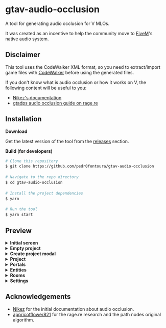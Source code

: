 # gtav-audio-occlusion

A tool for generating audio occlusion for V MLOs.

It was created as an incentive to help the community move to [FiveM](https://fivem.net/)'s native audio system.

## Disclaimer

This tool uses the CodeWalker XML format, so you need to extract/import game files with [CodeWalker](https://github.com/dexyfex/CodeWalker) before using the generated files.

If you don't know what is audio occlusion or how it works on V, the following content will be useful to you:

- [Nikez's documentation](https://github.com/nikez/gtav_audio_occlusion_documentation)
- [gtadps audio occlusion guide on rage.re](https://rage.re/docs?topic=40)

## Installation

**Download**

Get the latest version of the tool from the [releases](https://github.com/pedr0fontoura/gtav-audio-occlusion/releases) section.

**Build (for developers)**

```bash
# Clone this repository
$ git clone https://github.com/pedr0fontoura/gtav-audio-occlusion

# Navigate to the repo directory
$ cd gtav-audio-occlusion

# Install the project dependencies
$ yarn

# Run the tool
$ yarn start
```

## Preview

<details>
  <summary><b>Initial screen</b></summary>
  
  ![Initial screen](.github/images/initial.png 'Initial screen')
</details>

<details>
  <summary><b>Empty project</b></summary>
  
  ![Empty project](.github/images/snaily.png 'Empty project')
</details>

<details>
  <summary><b>Create project modal</b></summary>
  
  ![Create project modal](.github/images/create-project-modal.png 'Create project modal')
</details>

<details>
  <summary><b>Project</b></summary>
  
  ![Project screen](.github/images/project.png 'Project screen')
</details>

<details>
  <summary><b>Portals</b></summary>
  
  ![Portals screen](.github/images/portals.png 'Portals screen')
</details>

<details>
  <summary><b>Entities</b></summary>
  
  ![Entities screen](.github/images/entities.png 'Entities screen')
</details>

<details>
  <summary><b>Rooms</b></summary>
  
  ![Rooms screen](.github/images/rooms.png 'Rooms screen')
</details>

<details>
  <summary><b>Settings</b></summary>
  
  ![Settings screen](.github/images/settings.png 'Settings screen')
</details>

## Acknowledgements

- [Nikez](https://github.com/nikez) for the initial documentation about audio occlusion.
- [appricotflower821](https://github.com/tangerinenuistance5) for the rage.re research and the path nodes original algorithm.
